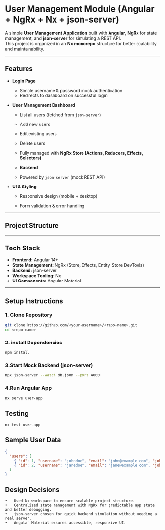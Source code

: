 # User Management Module (Angular + NgRx + Nx + json-server)

A simple **User Management Application** built with **Angular**, **NgRx** for state management, and **json-server** for simulating a REST API.  
This project is organized in an **Nx monorepo** structure for better scalability and maintainability.

---

## Features

- **Login Page**
  - Simple username & password mock authentication
  - Redirects to dashboard on successful login

- **User Management Dashboard**
  - List all users (fetched from `json-server`)
  - Add new users
  - Edit existing users
  - Delete users
  - Fully managed with **NgRx Store (Actions, Reducers, Effects, Selectors)**

  - **Backend**
  - Powered by `json-server` (mock REST API)

- **UI & Styling**
  - Responsive design (mobile + desktop)
    
  - Form validation & error handling

---

## Project Structure

---

## Tech Stack

- **Frontend:** Angular 14+  
- **State Management:** NgRx (Store, Effects, Entity, Store DevTools)  
- **Backend:** json-server  
- **Workspace Tooling:** Nx  
- **UI Components:** Angular Material  

---

## Setup Instructions

### 1. Clone Repository

```bash
git clone https://github.com/<your-username>/<repo-name>.git
cd <repo-name>
```
### 2. install Dependencies

```bash
npm install
```

### 3.Start Mock Backend (json-server)

```bash
npx json-server --watch db.json --port 4000
```

### 4.Run Angular App

```bash
nx serve user-app
```

## Testing 

```bash
nx test user-app
```

## Sample User Data

```json
{
  "users": [
    { "id": 1, "username": "johndoe", "email": "john@example.com", "job-role": "tech" },
    { "id": 2, "username": "janedoe", "email": "jane@example.com", "job-role": "qa" }
  ]
}
```

## Design Decisions
	•	Used Nx workspace to ensure scalable project structure.
	•	Centralized state management with NgRx for predictable app state and better debugging.
	•	json-server chosen for quick backend simulation without needing a real server.
	•	Angular Material ensures accessible, responsive UI.



